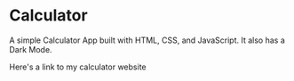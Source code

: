 # Calculator

A simple Calculator App built with HTML, CSS, and JavaScript. It also has a Dark Mode.


Here's a link to my calculator website
